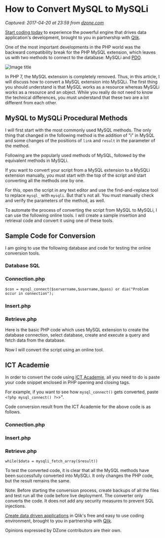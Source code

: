 # How to Convert MySQL to MySQLi

_Captured: 2017-04-20 at 23:59 from [dzone.com](https://dzone.com/articles/convert-mysql-to-mysqli?edition=292902&utm_source=Daily%20Digest&utm_medium=email&utm_campaign=dd%202017-04-20)_

[Start coding today](https://dzone.com/go?i=155124&u=https%3A%2F%2Fgoo.gl%2FmNOkDt) to experience the powerful engine that drives data application's development, brought to you in partnership with [Qlik](https://dzone.com/go?i=155124&u=https%3A%2F%2Fgoo.gl%2FmNOkDt).

One of the most important developments in the PHP world was the backward compatibility break for the PHP MySQL extension, which leaves us with two methods to connect to the database: MySQLi and [PDO](https://www.cloudways.com/blog/introduction-php-data-objects/).

![Image title](https://dzone.com/storage/temp/4967954-mysql.png)

In PHP 7, the MySQL extension is completely removed. Thus, in this article, I will discuss how to convert a MySQL extension into MySQLi. The first thing you should understand is that MySQL works as a resource whereas MySQLi works as a resource and an object. While you really do not need to know the technical differences, you must understand that these two are a lot different from each other.

## MySQL to MySQLi Procedural Methods

I will first start with the most commonly used MySQL methods. The only thing that changed in the following method is the addition of "i" in MySQL and some changes of the positions of `link` and `result` in the parameter of the method.

Following are the popularly used methods of MySQL, followed by the equivalent methods in MySQLi.

If you want to convert your script from a MySQL extension to a MySQLi extension manually, you must start with the top of the script and start converting all the methods one by one.

For this, open the script in any text editor and use the find-and-replace tool to replace `mysql_` with `mysqli`. But that's not all. You must manually check and verify the parameters of the method, as well.

To automate the process of converting the script from MySQL to MySQLi, I can use the following online tools. I will create a sample insertion and retrieval code and convert it using one of these tools.

## Sample Code for Conversion

I am going to use the following database and code for testing the online conversion tools.

### Database SQL

### Connection.php
    
    
    $con = mysql_connect($servername,$username,$pass) or die("Problem occur in connection");

### Insert.php

### Retrieve.php

Here is the basic PHP code which uses MySQL extension to create the database connection, select database, create and execute a query and fetch data from the database.

Now I will convert the script using an online tool.

## ICT Academie

In order to convert the code using [ICT Academie](http://www.ictacademie.info/mysqlconverter/GUI/convert_snippet.php), all you need to do is paste your code snippet enclosed in PHP opening and closing tags.

For example, if you want to see how `mysql_connect()` gets converted, paste `<?php mysql_connect() ?>`>".

Code conversion result from the ICT Academie for the above code is as follows.

### Connection.php

### Insert.php

### Retrieve.php
    
    
    while($data = mysqli_fetch_array($result)) 

To test the converted code, it is clear that all the MySQL methods have been successfully converted into MySQLi. It only changes the PHP code, but the result remains the same.

Note: Before starting the conversion process, create backups of all the files and test run all the code before live deployment. The converter only converts the code. It does not add any security measures to prevent SQL injections.

[Create data driven applications](https://dzone.com/go?i=155123&u=https%3A%2F%2Fgoo.gl%2FWwzwij) in Qlik's free and easy to use coding environment, brought to you in partnership with [Qlik](https://dzone.com/go?i=155123&u=https%3A%2F%2Fgoo.gl%2FWwzwij).

Opinions expressed by DZone contributors are their own.
